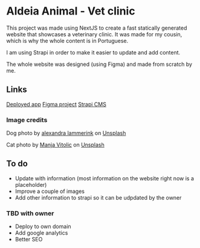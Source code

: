# Aldeia Animal - Vet clinic

This project was made using NextJS to create a fast statically generated website that showcases a veterinary clinic.
It was made for my cousin, which is why the whole content is in Portuguese.

I am using Strapi in order to make it easier to update and add content.

The whole website was designed (using Figma) and made from scratch by me.

## Links

[Deployed app](https://aldeia-animal.vercel.app/)
[Figma project](https://www.figma.com/file/iSG1Npeq34En0ySbbfkxXw/Aldeia-Animal?node-id=0%3A1)
[Strapi CMS]("https://aldeia-animal-cms.herokuapp.com")

### Image credits

Dog photo by <a href="https://unsplash.com/@lexyism?utm_source=unsplash&utm_medium=referral&utm_content=creditCopyText">alexandra lammerink</a> on <a href="https://unsplash.com/s/photos/dog?utm_source=unsplash&utm_medium=referral&utm_content=creditCopyText">Unsplash</a>

Cat photo by <a href="https://unsplash.com/@madhatterzone?utm_source=unsplash&utm_medium=referral&utm_content=creditCopyText">Manja Vitolic</a> on <a href="https://unsplash.com/s/photos/cat?utm_source=unsplash&utm_medium=referral&utm_content=creditCopyText">Unsplash</a>

## To do

- Update with information (most information on the website right now is a placeholder)
- Improve a couple of images
- Add other information to strapi so it can be udpdated by the owner

### TBD with owner

- Deploy to own domain
- Add google analytics
- Better SEO
